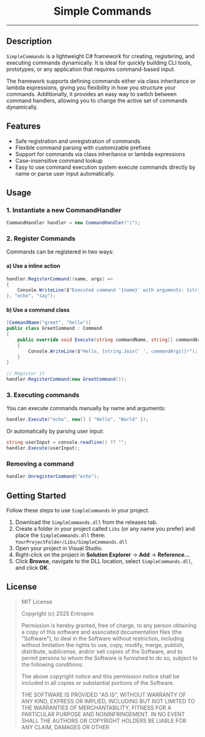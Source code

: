 <div id="toc" align="center"> 
  <ul style="list-style: none"> 
    <summary> 
      <h1>Simple Commands</h1> 
    </summary> 
  </ul> 
</div> 

---
## Description 
`SimpleCommands` is a lightweight C# framework for creating, registering, and executing commands dynamically. It is ideal for quickly building CLI tools, prototypes, or any application that requires command-based input.

The framework supports defining commands either via class inheritance or lambda expressions, giving you flexibility in how you structure your commands. Additionally, it provides an easy way to switch between command handlers, allowing you to change the active set of commands dynamically.

## Features
- Safe registration and unregistration of commands
- Flexible command parsing with customizable prefixes
- Support for commands via class inheritance or lambda expressions 
- Case-insensitive command lookup
- Easy to use command execution system execute commands directly by name or parse user input automatically.

## Usage
### 1. Instantiate a new CommandHandler
```cs
CommandHandler handler = new CommandHandler("/"); 
```

### 2. Register Commands
Commands can be registered in two ways:

#### a) Use a inline action
```cs
handler.RegisterCommand((name, args) =>
{
    Console.WriteLine($"Executed command '{name}' with arguments: {string.Join(", ", args)}");
}, "echo", "say");
```

#### b) Use a command class
```cs
[CommandName("greet", "hello")]
public class GreetCommand : Command
{
    public override void Execute(string commandName, string[] commandArgs)
    {
        Console.WriteLine($"Hello, {string.Join(' ', commandArgs)}!");
    }
}

// Register it
handler.RegisterCommand(new GreetCommand());
```

### 3. Executing commands
You can execute commands manually by name and arguments:
```cs
handler.Execute("echo", new[] { "Hello", "World" });
```
Or automatically by parsing user input:
```cs
string userInput = console.readline() ?? "";
handler.Execute(userInput);
```

### Removing a command
```cs
handler.UnregisterCommand("echo");
```

## Getting Started

Follow these steps to use `SimpleCommands` in your project.

1. Download the `SimpleCommands.dll` from the releases tab.  
2. Create a folder in your project called `Libs` (or any name you prefer) and place the `SimpleCommands.dll` there: `YourProjectFolder/Libs/SimpleCommands.dll`
3. Open your project in Visual Studio.  
4. Right-click on the project in **Solution Explorer** → **Add** → **Reference…**  
5. Click **Browse**, navigate to the DLL location, select `SimpleCommands.dll`, and click **OK**.

## License
> MIT License
> 
> Copyright (c) 2025 Entropire
> 
> Permission is hereby granted, free of charge, to any person obtaining a copy
> of this software and associated documentation files (the "Software"), to deal
> in the Software without restriction, including without limitation the rights
> to use, copy, modify, merge, publish, distribute, sublicense, and/or sell
> copies of the Software, and to permit persons to whom the Software is
> furnished to do so, subject to the following conditions:
> 
> The above copyright notice and this permission notice shall be included in all
> copies or substantial portions of the Software.
> 
> THE SOFTWARE IS PROVIDED "AS IS", WITHOUT WARRANTY OF ANY KIND, EXPRESS OR
> IMPLIED, INCLUDING BUT NOT LIMITED TO THE WARRANTIES OF MERCHANTABILITY,
> FITNESS FOR A PARTICULAR PURPOSE AND NONINFRINGEMENT. IN NO EVENT SHALL THE
> AUTHORS OR COPYRIGHT HOLDERS BE LIABLE FOR ANY CLAIM, DAMAGES OR OTHER

